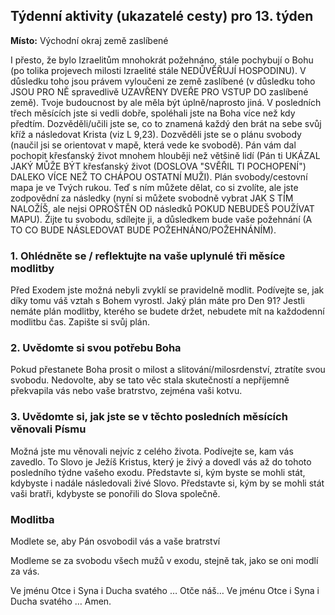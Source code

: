 ## Týdenní aktivity (ukazatelé cesty) pro 13. týden

**Místo:** Východní okraj země zaslíbené

I přesto, že bylo Izraelitům mnohokrát požehnáno, stále pochybují o Bohu (po tolika projevech milosti Izraelité
stále NEDŮVĚŘUJÍ HOSPODINU). V důsledku toho jsou právem vyloučeni ze země zaslíbené (v důsledku toho
JSOU PRO NĚ spravedlivě UZAVŘENY DVEŘE PRO VSTUP DO zaslíbené země). Tvoje budoucnost by ale měla být
úplně/naprosto jiná. V posledních třech měsících jste si vedli dobře, spoléhali jste na Boha více než kdy
předtím. Dozvěděli/učili jste se, co to znamená každý den brát na sebe svůj kříž a následovat Krista (viz L
9,23). Dozvěděli jste se o plánu svobody (naučil jsi se orientovat v mapě, která vede ke svobodě). Pán vám dal
pochopit křesťanský život mnohem hlouběji než většině lidí (Pán ti UKÁZAL JAKÝ MŮŽE BÝT křesťanský život
(DOSLOVA "SVĚŘIL TI POCHOPENÍ") DALEKO VÍCE NEŽ TO CHÁPOU OSTATNÍ MUŽI). Plán svobody/cestovní mapa je
ve Tvých rukou. Teď s ním můžete dělat, co si zvolíte, ale jste zodpovědní za následky (nyní si můžete
svobodně vybrat JAK S TÍM NALOŽÍŠ, ale nejsi OPROŠTĚN OD následků POKUD NEBUDEŠ POUŽÍVAT MAPU). Žijte tu
svobodu, sdílejte ji, a důsledkem bude vaše požehnání (A TO CO BUDE NÁSLEDOVAT BUDE
POŽEHNÁNO/POŽEHNÁNÍM).

### 1. Ohlédněte se / reflektujte na vaše uplynulé tři měsíce modlitby

Před Exodem jste možná nebyli zvyklí se pravidelně modlit. Podívejte se, jak díky tomu váš vztah s Bohem vyrostl. Jaký plán máte pro Den 91? Jestli nemáte plán modlitby, kterého se budete držet, nebudete mít na každodenní modlitbu čas. Zapište si svůj plán.

### 2. Uvědomte si svou potřebu Boha

Pokud přestanete Boha prosit o milost a slitování/milosrdenství, ztratíte svou svobodu. Nedovolte, aby se tato věc stala skutečností a nepříjemně překvapila vás nebo vaše bratrstvo, zejména vaši kotvu.

### 3. Uvědomte si, jak jste se v těchto posledních měsících věnovali Písmu

Možná jste mu věnovali nejvíc z celého života. Podívejte se, kam vás zavedlo. To Slovo je Ježíš Kristus, který je živý a dovedl vás až do tohoto posledního týdne vašeho exodu. Představte si, kým byste se mohli stát, kdybyste i nadále následovali živé Slovo. Představte si, kým by se mohli stát vaši bratři, kdybyste se ponořili do Slova společně.

### Modlitba

Modlete se, aby Pán osvobodil vás a vaše bratrství

Modleme se za svobodu všech mužů v exodu, stejně tak, jako se oni modlí za vás.

Ve jménu Otce i Syna i Ducha svatého … Otče náš… Ve jménu Otce i Syna i Ducha svatého … Amen.

